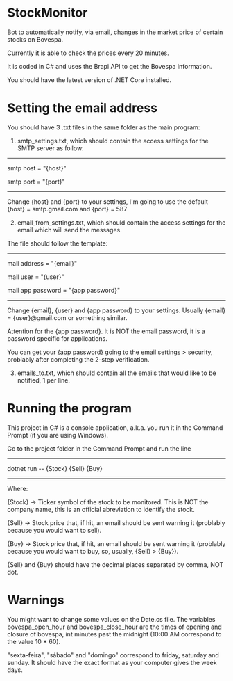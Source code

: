 # StockMonitor
Bot to automatically notify, via email, changes in the market price of certain stocks on Bovespa.

Currently it is able to check the prices every 20 minutes.

It is coded in C# and uses the Brapi API to get the Bovespa information.

You should have the latest version of .NET Core installed.

# Setting the email address
You should have 3 .txt files in the same folder as the main program:

1. smtp_settings.txt, which should contain the access settings for the SMTP server as follow:

--------------------

smtp host = "{host}"

smtp port = "{port}"

--------------------


  Change {host} and {port} to your settings, I'm going to use the default {host} = smtp.gmail.com and {port} = 587

2. email_from_settings.txt, which should contain the access settings for the email which will send the messages.

The file should follow the template:

-------------------------------------

mail address = "{email}"

mail user = "{user}"

mail app password = "{app password}"

--------------------------------------

Change {email}, {user} and {app password} to your settings. Usually {email} = {user}@gmail.com or something similar.

Attention for the {app password}. It is NOT the email password, it is a password specific for applications.

You can get your {app password} going to the email settings > security, problably after completing the 2-step verification.

3. emails_to.txt, which should contain all the emails that would like to be notified, 1 per line.

# Running the program
This project in C# is a console application, a.k.a. you run it in the Command Prompt (if you are using Windows).

Go to the project folder in the Command Prompt and run the line

----------------------------------

dotnet run -- {Stock} {Sell} {Buy}

----------------------------------

Where:

{Stock} -> Ticker symbol of the stock to be monitored. This is NOT the company name, this is an official abreviation to identify the stock.

{Sell} -> Stock price that, if hit, an email should be sent warning it (problably because you would want to sell).

{Buy} -> Stock price that, if hit, an email should be sent warning it (problably because you would want to buy, so, usually, {Sell} > {Buy}).

{Sell} and {Buy} should have the decimal places separated by comma, NOT dot.

# Warnings
You might want to change some values on the Date.cs file. The variables bovespa_open_hour and bovespa_close_hour are the times of opening and closure of bovespa, int minutes past the midnight (10:00 AM correspond to the value 10 * 60).

"sexta-feira", "sábado" and "domingo" correspond to friday, saturday and sunday. It should have the exact format as your computer gives the week days.
